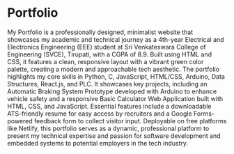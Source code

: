 # Portfolio
My Portfolio is a professionally designed, minimalist website that showcases my academic and technical journey as a 4th-year Electrical and Electronics Engineering (EEE) student at Sri Venkateswara College of Engineering (SVCE), Tirupati, with a CGPA of 8.9. Built using HTML and CSS, it features a clean, responsive layout with a vibrant green color palette, creating a modern and approachable tech aesthetic. The portfolio highlights my core skills in Python, C, JavaScript, HTML/CSS, Arduino, Data Structures, React.js, and PLC. It showcases key projects, including an Automatic Braking System Prototype developed with Arduino to enhance vehicle safety and a responsive Basic Calculator Web Application built with HTML, CSS, and JavaScript. Essential features include a downloadable ATS-friendly resume for easy access by recruiters and a Google Forms-powered feedback form to collect visitor input. Deployable on free platforms like Netlify, this portfolio serves as a dynamic, professional platform to present my technical expertise and passion for software development and embedded systems to potential employers in the tech industry.
